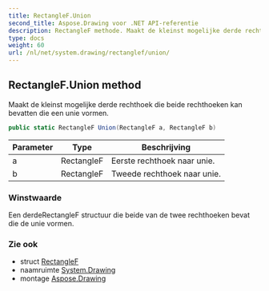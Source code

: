 ```yaml
---
title: RectangleF.Union
second_title: Aspose.Drawing voor .NET API-referentie
description: RectangleF methode. Maakt de kleinst mogelijke derde rechthoek die beide rechthoeken kan bevatten die een unie vormen.
type: docs
weight: 60
url: /nl/net/system.drawing/rectanglef/union/
---
```

## RectangleF.Union method

Maakt de kleinst mogelijke derde rechthoek die beide rechthoeken kan bevatten die een unie vormen.

```csharp
public static RectangleF Union(RectangleF a, RectangleF b)
```

| Parameter | Type | Beschrijving |
| --- | --- | --- |
| a | RectangleF | Eerste rechthoek naar unie. |
| b | RectangleF | Tweede rechthoek naar unie. |

### Winstwaarde

Een derdeRectangleF structuur die beide van de twee rechthoeken bevat die de unie vormen.

### Zie ook

* struct [RectangleF](../)
* naamruimte [System.Drawing](../../rectanglef/)
* montage [Aspose.Drawing](../../../)



